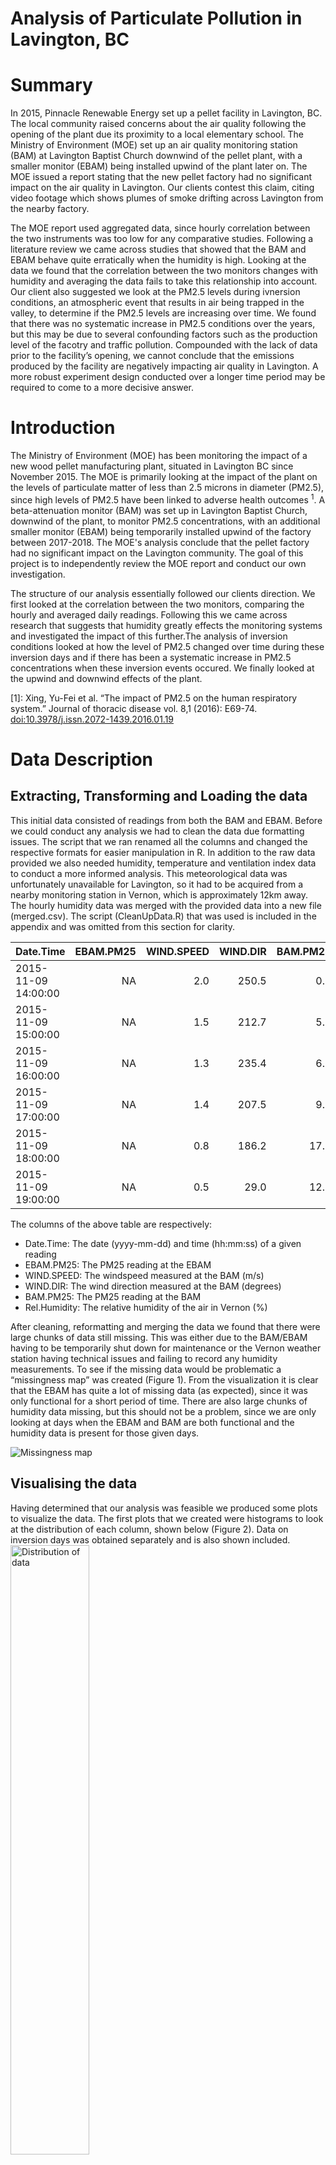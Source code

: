 Analysis of Particulate Pollution in Lavington, BC
================

Summary
=======

In 2015, Pinnacle Renewable Energy set up a pellet facility in Lavington, BC. The local community raised concerns about the air quality following the opening of the plant due its proximity to a local elementary school. The Ministry of Environment (MOE) set up an air quality monitoring station (BAM) at Lavington Baptist Church downwind of the pellet plant, with a smaller monitor (EBAM) being installed upwind of the plant later on. The MOE issued a report stating that the new pellet factory had no significant impact on the air quality in Lavington. Our clients contest this claim, citing video footage which shows plumes of smoke drifting across Lavington from the nearby factory.

The MOE report used aggregated data, since hourly correlation between the two instruments was too low for any comparative studies. Following a literature review we came across studies that showed that the BAM and EBAM behave quite erratically when the humidity is high. Looking at the data we found that the correlation between the two monitors changes with humidity and averaging the data fails to take this relationship into account. Our client also suggested we look at the PM2.5 levels during ivnersion conditions, an atmospheric event that results in air being trapped in the valley, to determine if the PM2.5 levels are increasing over time. We found that there was no systematic increase in PM2.5 conditions over the years, but this may be due to several confounding factors such as the production level of the facotry and traffic pollution. Compounded with the lack of data prior to the facility’s opening, we cannot conclude that the emissions produced by the facility are negatively impacting air quality in Lavington. A more robust experiment design conducted over a longer time period may be required to come to a more decisive answer.

Introduction
============

The Ministry of Environment (MOE) has been monitoring the impact of a new wood pellet manufacturing plant, situated in Lavington BC since November 2015. The MOE is primarily looking at the impact of the plant on the levels of particulate matter of less than 2.5 microns in diameter (PM2.5), since high levels of PM2.5 have been linked to adverse health outcomes <sup>1</sup>. A beta-attenuation monitor (BAM) was set up in Lavington Baptist Church, downwind of the plant, to monitor PM2.5 concentrations, with an additional smaller monitor (EBAM) being temporarily installed upwind of the factory between 2017-2018. The MOE's analysis conclude that the pellet factory had no significant impact on the Lavington community. The goal of this project is to independently review the MOE report and conduct our own investigation.

The structure of our analysis essentially followed our clients direction. We first looked at the correlation between the two monitors, comparing the hourly and averaged daily readings. Following this we came across research that suggests that humidity greatly effects the monitoring systems and investigated the impact of this further.The analysis of inversion conditions looked at how the level of PM2.5 changed over time during these inversion days and if there has been a systematic increase in PM2.5 concentrations when these inversion events occured. We finally looked at the upwind and downwind effects of the plant.

[1]: Xing, Yu-Fei et al. “The impact of PM2.5 on the human respiratory system.” Journal of thoracic disease vol. 8,1 (2016): E69-74. <doi:10.3978/j.issn.2072-1439.2016.01.19> 

Data Description
================

Extracting, Transforming and Loading the data
---------------------------------------------

This initial data consisted of readings from both the BAM and EBAM. Before we could conduct any analysis we had to clean the data due formatting issues. The script that we ran renamed all the columns and changed the respective formats for easier manipulation in R. In addition to the raw data provided we also needed humidity, temperature and ventilation index data to conduct a more informed analysis. This meteorological data was unfortunately unavailable for Lavington, so it had to be acquired from a nearby monitoring station in Vernon, which is approximately 12km away. The hourly humidity data was merged with the provided data into a new file (merged.csv). The script (CleanUpData.R) that was used is included in the appendix and was omitted from this section for clarity.

| Date.Time           |  EBAM.PM25|  WIND.SPEED|  WIND.DIR|  BAM.PM25|  Rel.Humidity|
|:--------------------|----------:|-----------:|---------:|---------:|-------------:|
| 2015-11-09 14:00:00 |         NA|         2.0|     250.5|       0.1|            67|
| 2015-11-09 15:00:00 |         NA|         1.5|     212.7|       5.1|            70|
| 2015-11-09 16:00:00 |         NA|         1.3|     235.4|       6.1|            77|
| 2015-11-09 17:00:00 |         NA|         1.4|     207.5|       9.7|            82|
| 2015-11-09 18:00:00 |         NA|         0.8|     186.2|      17.2|            86|
| 2015-11-09 19:00:00 |         NA|         0.5|      29.0|      12.1|            86|

The columns of the above table are respectively:

-   Date.Time: The date (yyyy-mm-dd) and time (hh:mm:ss) of a given reading
-   EBAM.PM25: The PM25 reading at the EBAM
-   WIND.SPEED: The windspeed measured at the BAM (m/s)
-   WIND.DIR: The wind direction measured at the BAM (degrees)
-   BAM.PM25: The PM25 reading at the BAM
-   Rel.Humidity: The relative humidity of the air in Vernon (%)

After cleaning, reformatting and merging the data we found that there were large chunks of data still missing. This was either due to the BAM/EBAM having to be temporarily shut down for maintenance or the Vernon weather station having technical issues and failing to record any humidity measurements. To see if the missing data would be problematic a “missingness map” was created (Figure 1). From the visualization it is clear that the EBAM has quite a lot of missing data (as expected), since it was only functional for a short period of time. There are also large chunks of humidity data missing, but this should not be a problem, since we are only looking at days when the EBAM and BAM are both functional and the humidity data is present for those given days.

![Missingness map](figure-markdown_github/mismap-1.png)

Visualising the data
--------------------

Having determined that our analysis was feasible we produced some plots to visualize the data. The first plots that we created were histograms to look at the distribution of each column, shown below (Figure 2). Data on inversion days was obtained separately and is also shown included.
<img src="/figure-markdown_github/distplot-1.png" alt="Distribution of data" height="50%" />
<p class="caption">
Distribution of data
</p>

The histograms of the EBAM and BAM both have a strong right skew (i.e. the readings are clustered near the left side and have a longer tail on the right). The distribution of the humidity data almost mirrors this, showing a strong left skew, with a large number of readings having quite high humidity. The plot of the wind direction is quite interesting, since it shows two clear modes, suggesting the majority of the wind comes from two distinct directions. The inversion data data also has a pronounced skew and may need to be transformed before any further analysis can be conducted.

After looking at the distribution of the columns, we created a scatter plot array (Figure 3), to look at any relationships between the variables.

<img src="/figure-markdown_github/scatterarray-1.png" alt="Scatter plot array" height="50%" />
<p class="caption">
Scatter plot array
</p>

There is a lot that can be inferred from the scatter plot array, which can then be rigorously tested later on. The scatter plots of WIND.SPEED vs EBAM.PM25 and BAM.PM25, suggests that as windspeed increases there are fewer particulates in the air. This is essentially a hypothesis that our clients suggested we should test. Namely, that on inversions days (i.e. days when there is no wind due to certain weather systems), the pollution levels in the valley should be higher due to stagnant air. There are several other pronounced patterns in the scatter plot array. A striking one is the difference between the BAM and EBAM as relative humidity increases. The PM2.5 levels measured by the EBAM appear to increase with humidity, however for the BAM the distribution remains fairly uniform. Finally, the WIND.SPEED vs WIND.DIR suggests that strong winds only come from two directions, as depicted by the wind-rose provided by the MOE.

A time series plot of the PM2.5 data was created for both the BAM and EBAM.The below figure shows that there is quite a lot of noise in the PM2.5 recordings from both the machines. The large spikes near the end of 2017 and also 2018 correspond to the forest fires that occurred in BC. Its also clear that the EBAM was only running for a short period of time. The majority of this project will focus on that time window when both machines were functional.

![Time Series plot for BAM and EBAM](StatisticalConsultingProject_files/figure-markdown_github/tsPlot-1.png)

Methods and Results
===================

Effect of humidity of EBAM and BAM
----------------------------------

Following our meeting with the clients there was quite a lot of uncertainty regarding the statistical approach used by the MOE. A major concern was the fact that the MOE decided to average the hourly data and only look at this daily aggregated average in their analysis. The MOE stated that averaging the data created far higher correlation between the two instruments and removed any noise from the data. We first computed the correaltion between the BAM and EBAM to verify the MOE's findings.

``` r
#Find first and last EBAM readings
NAidx <- which(!is.na(df.merged$EBAM.PM25))
first <- min(NAidx)
last <- max(NAidx)

first_EBAM <- df.merged$Date.Time[first]
last_EBAM <- df.merged$Date.Time[last]

# Create a subset of the data
ss <- subset(df.merged,first_EBAM < Date.Time & Date.Time < last_EBAM)

#Create averaged data
ag1 <- aggregate(ss$EBAM.PM25, by=list(ss$Date.Time), mean,na.action = na.omit);
ag2 <- aggregate(ss$BAM.PM25, by=list(ss$Date.Time), mean,na.action = na.omit);

#Comptute raw and aggregate correlations
cor(ss$EBAM.PM25,ss$BAM.PM25,use = "complete.obs"), "\n")
```

    ## Correaltion of hourly data:  0.517835

``` r
cor(ag1$x,ag2$x,use="complete.obs"))
```

    ## Correaltion of daily data:  0.9210984

After creating a subset of the data that only looks at the window when both instruments were running we computed the raw correlation between the two sets. The correlation was approximately 0.513 compared the to averaged daily correlation, which was far higher at 0.921 confirming the MOE’s findings that the daily averages have far higher correaltion between the BAM and EBAM. A scatter plot (Figure 5), was created to visually display these findings.

![Scatter plots of BAM vs EBAM readings](StatisticalConsultingProject_files/figure-markdown_github/scatterCor-1.png)

After some research we came across an article <sup>2</sup> that suggested the low correlation in the readings may be due to humidity, which which increases the noise in measuring the PM2.5 concentrations. To look at the impact of humidty on the correlation of the two instruments we only looked at days when the instruments were located next to each other or the 'colocation period'.(Figure 6).

![How humidty effects correlation](StatisticalConsultingProject_files/figure-markdown_github/unnamed-chunk-3-1.png)

The figure produced showed an interesting pattern. The hourly correlation between the two instruments is fairly high when the humidity level is around 20%, after which it drops steadily, with the lowest correlation seen at around 40% humidity. Following this the hourly correlation increases with humidity, levelling out at around 0.6. The daily correlation at different levels of humidity also shows a similar pattern, however as the humidity increased so did the correlation without tapering off. These plots suggest that humidity has a clear impact on the instruments and although averaging the daily readings appears to somewhat mitigate this effect it may not necessarily be the appropriate way to analyze the data. Thus, the effect of humidity on the BAM and EBAM is a topic that should be explored further and a naive averaging of the data may not be the statistically appropriate way to conduct the analysis.

[2]: Schweizer, Don et al. "A comparative analysis of temporary and permanent beta attenuation monitors: The importance of understanding data and equipment limitations when creating PM2.5 air quality health advisories." Atmospheric Pollution Research vol 7.5 (2016): E865-875. <doi:10.1016/j.apr.2016.02.003>

Data Description
================

Inversion day analysis
----------------------

An inversion day is an atmospheric phenomena that predominantly occurs during winter when a cool air system descends into a valley, followed by a warmer air system resulting in stagnant wind conditions. Due to the wind being stagnant any pollution in the valley is trapped. The client proposed an analysis looking at inversion days over time to see if there is any significant increase over successive years in the PM2.5 levels.

The distribution of the inversion data is shown in the previous section (Figure 2). Due to the strong skew, the data was log-transformed before any further analysis was conducted. Following this box-plots were made to see if there is any visual difference in the inversion days for different years (Figure 7).

![Box-plot of inversion days](StatisticalConsultingProject_files/figure-markdown_github/inversionBox-1.png)

The resulting box plots show that there may be a difference in the PM2.5 concentrations over time during inversion days. To test this we conducted an ANOVA and a post hoc Tukey HSD. The aim of this was to determine if the differences in PM2.5 that are seen in the box-plots are statistically significant or due to natural variation in the data.

``` r
anova.treatment <- aov(log(lowVIdays$BAM.PM25) ~ lowVIdays$Group, data=lowVIdays)
summary(anova.treatment)
```

    ##                  Df Sum Sq Mean Sq F value   Pr(>F)    
    ## lowVIdays$Group   3   7.58  2.5250   15.33 3.76e-09 ***
    ## Residuals       238  39.20  0.1647                     
    ## ---
    ## Signif. codes:  0 '***' 0.001 '**' 0.01 '*' 0.05 '.' 0.1 ' ' 1

![QQ and residual plots from ANOVA](StatisticalConsultingProject_files/figure-markdown_github/QQandResid-1.png)

The results of the ANOVA indicate that there is a significant difference in the PM2.5 levels during the different winter seasons. This is clear from the p-value for lowVIdays$Group, which is 3.76e-0.9, implying that at least one of the seasons is different from the others. This confirms what the box-plots show, where seasons B and D appear to be different from seasons A and C. The validity of the ANOVA was confirmed via residual and QQ plots (Figure 8). These show that the ANOVA is a fairly good fit to the data.

    ##   Tukey multiple comparisons of means
    ##     95% family-wise confidence level
    ## 
    ## Fit: aov(formula = log(lowVIdays$BAM.PM25) ~ lowVIdays$Group, data = lowVIdays)
    ## 
    ## $`lowVIdays$Group`
    ##            diff         lwr        upr     p adj
    ## B-A  0.41262441  0.23641831  0.5888305 0.0000000
    ## C-A  0.10320908 -0.06143872  0.2678569 0.3682950
    ## D-A  0.42603597  0.15358285  0.6984891 0.0004081
    ## C-B -0.30941533 -0.48889451 -0.1299362 0.0000742
    ## D-B  0.01341156 -0.26825239  0.2950755 0.9993302
    ## D-C  0.32282689  0.04824560  0.5974082 0.0138358

In order to determine which seasons are different we conducted a post-hoc Tukey analysis. When comparing multiple groups it is incorrect to just compare one group to the next. Doing so increases the family wise error (FWE). Essentially, if you compare multiple groups from the same family the chance of one group being statistically different from the rest by chance increases with the number of groups being compared. To account for this we used Tukeys HSD, which accounts for the FWE. The results of this showed that the PM2.5 concentrations of groups A and C (2015 and 2017 respectively) were significantly different from groups B and D (2016 and 2018 respectively). This is clear from the p adj values, where any value below 0.05 indicates a statistically significant difference between the groups. This result doesn’t allow us to conclusively say that the PM2.5 concentration has steadily increased year by year.

Effect of Wind on readings
--------------------------

The scatter array clearly shows that majority of the strong winds are within 10-80 degrees (i.e. North-Easterly winds). Since the EBAM was located NE of the pellet factory, whereas the BAM was SE, we believed that the wind would drag pollutants from the factory to the BAM but not past the EBAM. Essentially, if the pellet factory produced a significant amount of pollution the strong NE wind would bring the pollutants to the BAM but not the EBAM, due to their relative locations. Therefore one would expect BAM readings to be higher than EBAM on days when there was a NE wind. To test this hypothesis we created a subset of the data, only focusing on days with a NE wind. We then conducted a simple t-test to compare the difference between BAM and EBAM (BAM - EBAM) on days when there is NE wind against days when there isn’t a NE wind. The results of this t-test are below.

``` r
dat.wind <- subset(df.merged, df.merged$WIND.DIR < 80 & df.merged$WIND.DIR > 10)
dat.wind.diff <- dat.wind$BAM.PM25 - dat.wind$EBAM.PM25

dat.nowind <- subset(df.merged,!(df.merged$WIND.DIR < 80 & df.merged$WIND.DIR > 10))
dat.nowind.diff <- dat.nowind$BAM.PM25 - dat.nowind$EBAM.PM25
tt1 <- t.test(dat.wind.diff, dat.nowind.diff, alternative = c("greater"))
tt1
```

    ## 
    ##  Welch Two Sample t-test
    ## 
    ## data:  dat.wind.diff and dat.nowind.diff
    ## t = 2.6744, df = 3461.8, p-value = 0.003761
    ## alternative hypothesis: true difference in means is greater than 0
    ## 95 percent confidence interval:
    ##  0.2653289       Inf
    ## sample estimates:
    ##  mean of x  mean of y 
    ##  0.4400840 -0.2494585

The null hypothesis of the t-test is that the (BAM - EBAM) readings are the same on days when there is NE wind compared with days when there is no NE wind. The t-test we conducted gave a significant p-value of 0.003761, thus we reject the null hypothesis in favour of the alternative. This suggests that on days when there is a NE wind the pollutants are being dragged from the factory into Lavington. It is interesting to note the difference in means. The mean of x (BAM - EBAM on days when there is a NE wind) is 0.44, the mean of y (BAM - EBAM on days when there isn’t a NE wind) is -0.25. Thus, on days when there is a NE wind the BAM readings are higher compared to the EBAM and on days when there is no NE the opposite is true. It should be noted that this does not directly imply that the pellet factory is causing the pollution. There may be several confounding variables that could be affecting the PM2.5 readings. An important one being humidity. It was noted in a previous section that humidity changes the correlation between the BAM and the EBAM and it could be the case that certain humidity conditions render comparisons between the two instruments meaningless.

Concluding discussion
=====================

The goal of this report was to assess the impact of the pellet factory on pollution in Lavington, BC. Due to the large scope of the project and multiple questions from the client we broke the problem down into three separate areas. The analysis of humidity showed that there is a clear trend in the correlation between the two instruments with differing humidity. Therefore, averaging the hourly data to get a better correlation may not necessarily be the statistically correct approach, as it fails to account for the underlying trend. It was suggested that differencing the BAM and EBAM may produce more stable readings. This is done below for both hourly and averaged daily readings.

``` r
diff.df <- ss$EBAM.PM25 - ss$BAM.PM25
fit.dif <- lmRob(diff.df ~ ss$Rel.Humidity)
plot(diff.df ~ ss$Rel.Humidity,ylab="(EBAM - BAM) Difference in PM25 concentration",
     xlab="Relative Humidty (%)",,ylim=c(-50,100))
abline(fit.dif$coefficients[1],fit.dif$coefficients[2],col="red")
```

![Difference plot Hourly](StatisticalConsultingProject_files/figure-markdown_github/difFig-1.png)

The above plot shows the difference in readings between the BAM and EBAM and how this change with humidity. A robust linear regression was fit and the red line shows this fit. Clearly from the above plot, when the humidity is low the difference is fairly well centred around 0, however with increasing humidity there is greater variance in the difference. Nonetheless, the differenced data appears to be centred around zero. Therefore, we can naively assume that neither the BAM or EBAM are getting systematically higher readings as humidity changes.

``` r
aggregate.df <- aggregate(ss$EBAM.PM25-ss$BAM.PM25, by=list(ss$Date.Time),
                          mean,na.action=na.omit)
humidty.agg <- aggregate(ss$Rel.Humidity, by=list(ss$Date.Time), mean,na.action = na.omit)
fit.agg <- lmRob(aggregate.df$x ~ humidty.agg$x)
plot(aggregate.df$x ~ humidty.agg$x,ylab="(EBAM - BAM) Daily difference in
     PM25 concentration",xlab="Relative Humidty (%)",ylim=c(-50,100))
abline(fit.agg$coefficients[1],fit.agg$coefficients[2],col="red")
```

![Difference plot Daily](StatisticalConsultingProject_files/figure-markdown_github/diffFigDaily-1.png)

The same was done for averaged daily data. This plot is not noticibly different from the hourly values.

The analysis of inversion conditions showed statistically significant differences between the years, however there was no real trend in PM2.5 values. The level of pollutant increased but then subsequently decreased. This means we cannot say that the pellet factory is increasing PM2.5 levels in Lavington. The PM2.5 levels in the area should continue to be monitored over time to see if the trend we found is cyclical or caused by pellet factory production. Another important confounding factor that we hope to look at is the amount of pellet factory production. It may have been the case the the PM2.5 levels dropped in certain years due to the factory being less active.

Finally, we looked at the maximum level of PM2.5 overtime and found that with the exception of two wildfire spikes, the concentration of PM2.5 otherwise remains well under 100 micrograms per cubic meter, up to which the air can still be considered healthy.

``` r
max.df <- df.merged %>% 
        group_by(Date = as.Date(df.merged$Date.Time)) %>% 
        summarise(y = max(BAM.PM25,na.rm=TRUE))
colnames(max.df)[2]<- "dailyMax"

maxplot <- ggplot(max.df,aes(x=Date, y=dailyMax))+ geom_line(color = "black", size = 0.5)+ 
            geom_hline(yintercept=55, linetype="dashed", color = "red")+
            ylab("PM2.5 Reading (BAM)") + xlab("Year")
print(maxplot)
```

![Time Series of Daily Maximum PM2.5 Concentration (BAM)](StatisticalConsultingProject_files/figure-markdown_github/maxtime-1.png)

Appendix
========

CleanUpData.R

``` r
#Script to clean and merge data

#Get packages
library(data.table)
library(dplyr)

#Load raw data
data <- read.csv('Data/Lavington_2015-2018.csv', header = T, stringsAsFactors = FALSE)

#Change column type
data$BAM.PM25 <- as.numeric(data$PM25_BAM..ug.m3.)
data$WIND.DIR <- as.numeric(data$WDIR_VECT_BAM..deg.)
data$WIND.SPEED <- as.numeric(data$WSPD_SCLR_BAM..m.s.)
data$EBAM.PM25 <- as.numeric(data$PM25_EBAM..ug.m3.)
colnames(data)[1] <- 'Date.Time'

#create a new df
df <- data[,c('Date.Time','EBAM.PM25','WIND.SPEED','WIND.DIR','BAM.PM25')]
df <- df[1:26928,] #last few rows had summary info
df$Date.Time <- as.POSIXct(df$Date.Time, format= "%Y-%m-%d %H:%M") #make column datetime object


#### Cleaning Date.Time column ####
na.idx <- which(is.na(df$Date.Time)) #anything with NA had formatting issue

for( i in (1:length(na.idx))){
  idx <- na.idx[i]
  date.before <- df$Date.Time[idx-1]
  date.after <- df$Date.Time[idx+1]
  if(is.na(date.after) | is.na(date.before)){
    print("Error both rows before and after are NA")
    print(i)

  }
  else if(date.before + 2*60*60 != date.after ){
    print('Error, this rows time cannot be determined')
    print(i)
  }else{
    date.missing <- date.before+ 1*60*60
    df$Date.Time[idx] <- date.missing
  }
}


#get first and last dates of BAM recording
start.idx <- min(which(!is.na(df$BAM.PM25)))
start.idx

last.idx <- max(which(!is.na(df$BAM.PM25)))
last.idx

start.date <- df$Date.Time[start.idx]
end.date <- df$Date.Time[last.idx]


#### Getting humidity Data ####
weather.data.files <- list.files("Data/Vernon_Data/",pattern= '.csv', full.names = TRUE)
temp.files <- lapply(weather.data.files,fread,skip=14)
weather.data <- rbindlist(temp.files, fill = TRUE)
humdity.data <- weather.data[,c('Date/Time','Rel Hum (%)')]
#head(humdity.data)


#Add date/time column
names(humdity.data)[1] <- 'Date.Time'
humdity.data$Date.Time <- as.POSIXct(humdity.data$Date.Time, format= "%Y-%m-%d %H:%M")
#head(humdity.data)

#sort data
humdity.data <- humdity.data[order(Date.Time),]



#filter humidity data
humdity.data <- humdity.data %>%
  filter(Date.Time >= start.date ) %>% filter(Date.Time <= end.date)

df <- df %>%
  filter(Date.Time >= start.date) %>% filter(Date.Time <= end.date)

#head(df)
#head(humdity.data)

#tail(df)
#tail(humdity.data)


# Get the range of dates covered
# Clearly some dates are missing. Not an issue right now.
df$Date.Time[!df$Date.Time %in% humdity.data$`Date/Time`]

#Left-Join both dataframes
df.merged <- left_join(df, humdity.data, by=c("Date.Time"))
head(df.merged)

#write.csv(df.merged,'Data/mergedData.csv')
```

Function used to generate scatter plot of Correlation vs Humidty:

``` r
Extra time series plots for the subset of data
```

``` r
#Plotting time range where the data for EBAM is present
NAidx <- which(!is.na(df.merged$EBAM.PM25))
first <- min(NAidx)
last <- max(NAidx)

first_EBAM <- df.merged$Date.Time[first]
last_EBAM <- df.merged$Date.Time[last]


# Plot a subset of the data
ss <- subset(df.merged,first_EBAM < Date.Time & Date.Time < last_EBAM)


bamPlot <- ggplot(ss,aes(x=Date.Time, y=BAM.PM25))+ geom_line(color = "#FC4E07", size = 0.5)+ylim(c(0,100))
ebamPlot <- ggplot(ss,aes(x=Date.Time, y=EBAM.PM25))+ geom_line(color = "blue", size = 0.5)+ylim(c(0,100))
plot_grid(bamPlot, ebamPlot, labels = "AUTO")
```

![](StatisticalConsultingProject_files/figure-markdown_github/unnamed-chunk-9-1.png)

Plotting averaged time series data from BAM and EBAM

``` r
ggplot()+
    geom_line(data=aggregateBAM,aes(x=Group.1, y=x,color= "BAM"))+
    geom_line(data=aggregateEBAM,aes(x=Group.1, y=x,color= "EBAM"))+
     xlab("Time") + ylab("PM25 concentration") + labs()
```

![](StatisticalConsultingProject_files/figure-markdown_github/unnamed-chunk-10-1.png)

Even after averaging still quite erratic

Plot of differenced time series

``` r
ggplot()+
    geom_line(data=ss,aes(x=Date.Time, y=BAM.PM25 - EBAM.PM25,color= "BAM - EBAM"))+
     xlab("Time") + ylab("PM25 concentration") + ggtitle('Plot of differenced time series') +labs()
```

![](StatisticalConsultingProject_files/figure-markdown_github/unnamed-chunk-11-1.png)

``` r
dat <- df.merged
dat <- na.omit(dat)

row.names(dat) <- 1:nrow(dat)
start <- rownames(dat[dat$Date.Time == "2017/11/23 00:00",])
end <- rownames(dat[dat$Date.Time == "2018/4/9 23:00",])

dat.comp <- dat[c(start:end),]
```

    ## Warning in start:end: numerical expression has 24 elements: only the first
    ## used

    ## Warning in start:end: numerical expression has 23 elements: only the first
    ## used

``` r
dat.wind.ne <- subset(dat.comp, dat.comp$WIND.DIR < 80 & 
                        dat.comp$WIND.DIR > 10)
dat.wne.strong <- subset(dat.wind.ne, dat.wind.ne$WIND.SPEED >= 3)
dat.wne.weak <- subset(dat.wind.ne, dat.wind.ne$WIND.SPEED < 3)

tt1 <- t.test(dat.wind.ne$BAM.PM25, dat.wind.ne$EBAM.PM25, alternative = c("greater"))
tt2 <- t.test(dat.wne.strong$BAM.PM25, dat.wne.strong$EBAM.PM25, alternative = c("greater"))
tt3 <- t.test(dat.wne.weak$BAM.PM25, dat.wne.weak$EBAM.PM25, alternative = c("greater"))

dat.wind.sw <- subset(dat.comp, dat.comp$WIND.DIR < 260 & 
                        dat.comp$WIND.DIR > 190)
dat.wsw.strong <- subset(dat.wind.sw, dat.wind.sw$WIND.SPEED >= 3)
dat.wsw.weak <- subset(dat.wind.sw, dat.wind.sw$WIND.SPEED < 3)

tt4 <- t.test(dat.wind.sw$BAM.PM25, dat.wind.sw$EBAM.PM25, alternative = c("less"))
tt5 <- t.test(dat.wsw.strong$BAM.PM25, dat.wsw.strong$EBAM.PM25, alternative = c("less"))
tt6 <- t.test(dat.wsw.weak$BAM.PM25, dat.wsw.weak$EBAM.PM25, alternative = c("less"))

temptable <- matrix(, nrow = 6, ncol = 2)
ttestname <- c("All NE Winds", "Strong NE Winds", "Weak NE Winds", "All SW Winds", 
            "Strong SW Winds", "Weak SW Winds")
pvalue <- c(0.031, 0.290, 0.035, 0.002, 0.000, 0.020)
temptable[,1] <- ttestname
temptable[,2] <- pvalue

regtable <- matrix(, nrow = 4, ncol = 4)
cov <- c("Wind Direction (Binary)", "Wind Speed (Scalar)", "Relative Humidity (%)", "Wind Direction * Wind Speed")
est <- c(-1.641, -1.156, 0.034, 1.464)
pval <- c(0.022, 0.000, 0.002, 0.001)
sig <- c(0.05, 0.001, 0.01, 0.001)
regtable[,1] <- cov
regtable[,2] <- est
regtable[,3] <- pval
regtable[,4] <- sig
kable(regtable, digits = 3, align = "c", caption = "\\label{tab:regress}Multilinear Model Estimated Coefficients", col.names = c("Covariate", "Estimated Coefficient", "P-Value", "Significance Level"))
```

|           Covariate          | Estimated Coefficient | P-Value | Significance Level |
|:----------------------------:|:---------------------:|:-------:|:------------------:|
|    Wind Direction (Binary)   |         -1.641        |  0.022  |        0.05        |
|      Wind Speed (Scalar)     |         -1.156        |    0    |        0.001       |
|     Relative Humidity (%)    |         0.034         |  0.002  |        0.01        |
| Wind Direction \* Wind Speed |         1.464         |  0.001  |        0.001       |




